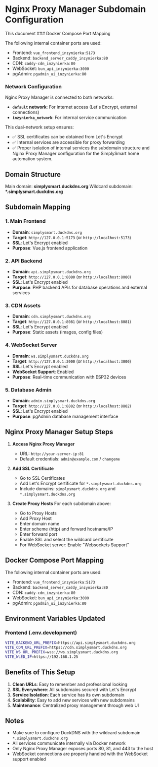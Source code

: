 # Nginx Proxy Manager Subdomain Configuration

This document ### Docker Compose Port Mapping

The following internal container ports are used:
- Frontend: `vue_frontend_inzynierka:5173`
- Backend: `backend_server_caddy_inzynierka:80`
- CDN: `caddy-cdn_inzynierka:80`
- WebSocket: `bun_api_inzynierka:3000`
- pgAdmin: `pgadmin_ui_inzynierka:80`

### Network Configuration

Nginx Proxy Manager is connected to both networks:
- **`default` network**: For internet access (Let's Encrypt, external connections)
- **`inzynierka_network`**: For internal service communication

This dual-network setup ensures:
- ✅ SSL certificates can be obtained from Let's Encrypt
- ✅ Internal services are accessible for proxy forwarding
- ✅ Proper isolation of internal services the subdomain structure and Nginx Proxy Manager configuration for the SimplySmart home automation system.

## Domain Structure

Main domain: **simplysmart.duckdns.org**
Wildcard subdomain: **\*.simplysmart.duckdns.org**

## Subdomain Mapping

### 1. Main Frontend
- **Domain**: `simplysmart.duckdns.org`
- **Target**: `http://127.0.0.1:5173` (or `http://localhost:5173`)
- **SSL**: Let's Encrypt enabled
- **Purpose**: Vue.js frontend application

### 2. API Backend
- **Domain**: `api.simplysmart.duckdns.org`
- **Target**: `http://127.0.0.1:8080` (or `http://localhost:8080`)
- **SSL**: Let's Encrypt enabled
- **Purpose**: PHP backend APIs for database operations and external services

### 3. CDN Assets
- **Domain**: `cdn.simplysmart.duckdns.org`
- **Target**: `http://127.0.0.1:8081` (or `http://localhost:8081`)
- **SSL**: Let's Encrypt enabled
- **Purpose**: Static assets (images, config files)

### 4. WebSocket Server
- **Domain**: `ws.simplysmart.duckdns.org`
- **Target**: `http://127.0.0.1:3000` (or `http://localhost:3000`)
- **SSL**: Let's Encrypt enabled
- **WebSocket Support**: Enabled
- **Purpose**: Real-time communication with ESP32 devices

### 5. Database Admin
- **Domain**: `admin.simplysmart.duckdns.org`
- **Target**: `http://127.0.0.1:8882` (or `http://localhost:8882`)
- **SSL**: Let's Encrypt enabled
- **Purpose**: pgAdmin database management interface

## Nginx Proxy Manager Setup Steps

1. **Access Nginx Proxy Manager**
   - URL: `http://your-server-ip:81`
   - Default credentials: `admin@example.com` / `changeme`

2. **Add SSL Certificate**
   - Go to SSL Certificates
   - Add Let's Encrypt certificate for `*.simplysmart.duckdns.org`
   - Include domains: `simplysmart.duckdns.org` and `*.simplysmart.duckdns.org`

3. **Create Proxy Hosts**
   For each subdomain above:
   - Go to Proxy Hosts
   - Add Proxy Host
   - Enter domain name
   - Enter scheme (http) and forward hostname/IP
   - Enter forward port
   - Enable SSL and select the wildcard certificate
   - For WebSocket server: Enable "Websockets Support"

## Docker Compose Port Mapping

The following internal container ports are used:
- Frontend: `vue_frontend_inzynierka:5173`
- Backend: `backend_server_caddy_inzynierka:80`
- CDN: `caddy-cdn_inzynierka:80`
- WebSocket: `bun_api_inzynierka:3000`
- pgAdmin: `pgadmin_ui_inzynierka:80`

## Environment Variables Updated

### Frontend (.env.development)
```bash
VITE_BACKEND_URL_PREFIX=https://api.simplysmart.duckdns.org
VITE_CDN_URL_PREFIX=https://cdn.simplysmart.duckdns.org
VITE_WS_URL_PREFIX=wss://ws.simplysmart.duckdns.org
VITE_WLED_IP=https://192.168.1.25
```

## Benefits of This Setup

1. **Clean URLs**: Easy to remember and professional looking
2. **SSL Everywhere**: All subdomains secured with Let's Encrypt
3. **Service Isolation**: Each service has its own subdomain
4. **Scalability**: Easy to add new services with new subdomains
5. **Maintenance**: Centralized proxy management through web UI

## Notes

- Make sure to configure DuckDNS with the wildcard subdomain `*.simplysmart.duckdns.org`
- All services communicate internally via Docker network
- Only Nginx Proxy Manager exposes ports 80, 81, and 443 to the host
- WebSocket connections are properly handled with the WebSocket support enabled